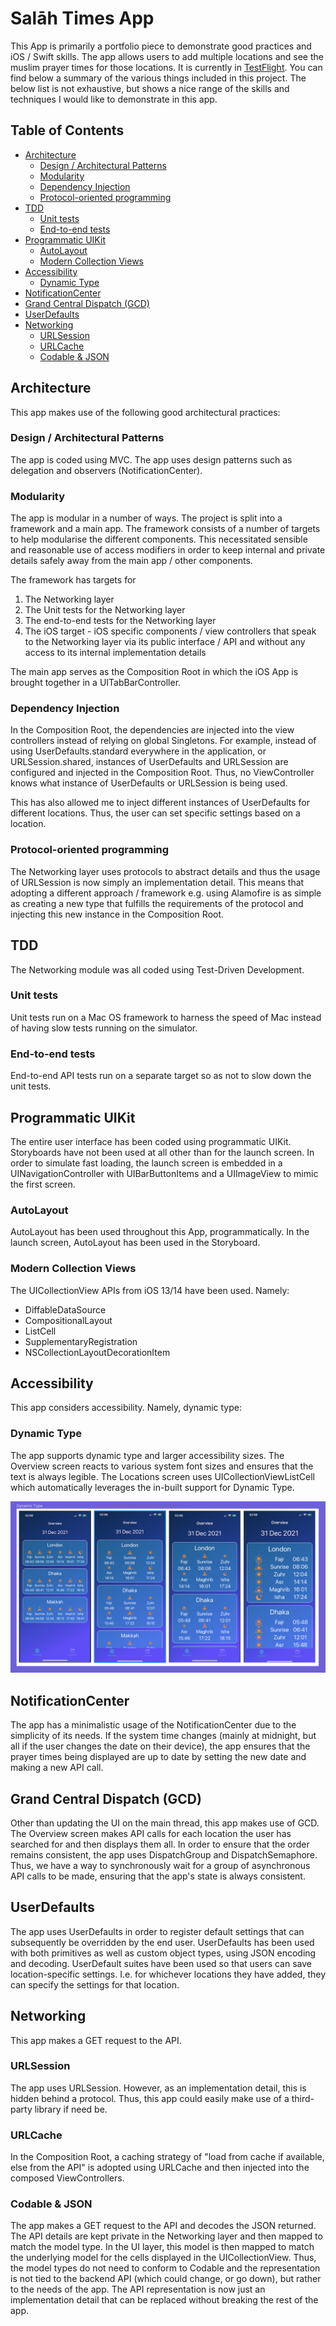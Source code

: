 # Salāh Times App

This App is primarily a portfolio piece to demonstrate good practices and iOS / Swift skills. The app allows users to add multiple locations and see the muslim prayer times for those locations. It is currently in [TestFlight](https://testflight.apple.com/join/8HD7k4AB). You can find below a summary of the various things included in this project. The below list is not exhaustive, but shows a nice range of the skills and techniques I would like to demonstrate in this app.

## Table of Contents

  * [Architecture](#architecture)
    + [Design / Architectural Patterns](#design--architectural-patterns)
    + [Modularity](#modularity)
    + [Dependency Injection](#dependency-injection)
    + [Protocol-oriented programming](#protocol-oriented-programming)
  * [TDD](#tdd)
    + [Unit tests](#unit-tests)
    + [End-to-end tests](#end-to-end-tests)
  * [Programmatic UIKit](#programmatic-uikit)
    + [AutoLayout](#autolayout)
    + [Modern Collection Views](#modern-collection-views)
  * [Accessibility](#accessibility)
    + [Dynamic Type](#dynamic-type)
  * [NotificationCenter](#notificationcenter)
  * [Grand Central Dispatch (GCD)](#grand-central-dispatch-gcd)
  * [UserDefaults](#userdefaults)
  * [Networking](#networking)
    + [URLSession](#urlsession)
    + [URLCache](#urlcache)
    + [Codable & JSON](#codable--json)

## Architecture

This app makes use of the following good architectural practices:

### Design / Architectural Patterns

The app is coded using MVC. The app uses design patterns such as delegation and observers (NotificationCenter).

### Modularity

The app is modular in a number of ways. The project is split into a framework and a main app. The framework consists of a number of targets to help modularise the different components. This necessitated sensible and reasonable use of access modifiers in order to keep internal and private details safely away from the main app / other components.

The framework has targets for
1. The Networking layer
2. The Unit tests for the Networking layer
3. The end-to-end tests for the Networking layer
4. The iOS target - iOS specific components / view controllers that speak to the Networking layer via its public interface / API and without any access to its internal implementation details

The main app serves as the Composition Root in which the iOS App is brought together in a UITabBarController.

### Dependency Injection

In the Composition Root, the dependencies are injected into the view controllers instead of relying on global Singletons. For example, instead of using UserDefaults.standard everywhere in the application, or URLSession.shared, instances of UserDefaults and URLSession are configured and injected in the Composition Root. Thus, no ViewController knows what instance of UserDefaults or URLSession is being used.

This has also allowed me to inject different instances of UserDefaults for different locations. Thus, the user can set specific settings based on a location.

### Protocol-oriented programming

The Networking layer uses protocols to abstract details and thus the usage of URLSession is now simply an implementation detail. This means that adopting a different approach / framework e.g. using Alamofire is as simple as creating a new type that fulfills the requirements of the protocol and injecting this new instance in the Composition Root.

## TDD

The Networking module was all coded using Test-Driven Development.

### Unit tests

Unit tests run on a Mac OS framework to harness the speed of Mac instead of having slow tests running on the simulator.

### End-to-end tests

End-to-end API tests run on a separate target so as not to slow down the unit tests.

## Programmatic UIKit

The entire user interface has been coded using programmatic UIKit. Storyboards have not been used at all other than for the launch screen. In order to simulate fast loading, the launch screen is embedded in a UINavigationController with UIBarButtonItems and a UIImageView to mimic the first screen.

### AutoLayout

AutoLayout has been used throughout this App, programmatically. In the launch screen, AutoLayout has been used in the Storyboard.

### Modern Collection Views

The UICollectionView APIs from iOS 13/14 have been used. Namely:
* DiffableDataSource
* CompositionalLayout
* ListCell
* SupplementaryRegistration
* NSCollectionLayoutDecorationItem

## Accessibility

This app considers accessibility. Namely, dynamic type:

### Dynamic Type

The app supports dynamic type and larger accessibility sizes. The Overview screen reacts to various system font sizes and ensures that the text is always legible. The Locations screen uses UICollectionViewListCell which automatically leverages the in-built support for Dynamic Type.

![image showing different layouts side-by-side depending on user-selected dynamic type or accessibility larger font](https://github.com/Zanaeira/SalahTimesTDD/blob/main/Media/Dynamic%20Type/dynamic-type-side-by-side.png)

## NotificationCenter

The app has a minimalistic usage of the NotificationCenter due to the simplicity of its needs. If the system time changes (mainly at midnight, but all if the user changes the date on their device), the app ensures that the prayer times being displayed are up to date by setting the new date and making a new API call.

## Grand Central Dispatch (GCD)

Other than updating the UI on the main thread, this app makes use of GCD. The Overview screen makes API calls for each location the user has searched for and then displays them all. In order to ensure that the order remains consistent, the app uses DispatchGroup and DispatchSemaphore. Thus, we have a way to synchronously wait for a group of asynchronous API calls to be made, ensuring that the app's state is always consistent.

## UserDefaults

The app uses UserDefaults in order to register default settings that can subsequently be overridden by the end user. UserDefaults has been used with both primitives as well as custom object types, using JSON encoding and decoding. UserDefault suites have been used so that users can save location-specific settings. I.e. for whichever locations they have added, they can specify the settings for that location.

## Networking

This app makes a GET request to the API.

### URLSession

The app uses URLSession. However, as an implementation detail, this is hidden behind a protocol. Thus, this app could easily make use of a third-party library if need be.

### URLCache

In the Composition Root, a caching strategy of "load from cache if available, else from the API" is adopted using URLCache and then injected into the composed ViewControllers.

### Codable & JSON

The app makes a GET request to the API and decodes the JSON returned. The API details are kept private in the Networking layer and then mapped to match the model type. In the UI layer, this model is then mapped to match the underlying model for the cells displayed in the UICollectionView. Thus, the model types do not need to conform to Codable and the representation is not tied to the backend API (which could change, or go down), but rather to the needs of the app. The API representation is now just an implementation detail that can be replaced without breaking the rest of the app.
